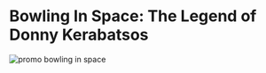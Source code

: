 # Bowling In Space: The Legend of Donny Kerabatsos

![promo bowling in space]('https://github.com/ptascio/lebowski-bowling/tree/master/images/promo.jpg')

